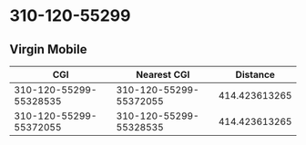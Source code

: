 # 310-120-55299
## Virgin Mobile


| CGI | Nearest CGI | Distance |
|-----|-------------|----------|
| 310-120-55299-55328535 | 310-120-55299-55372055 | 414.423613265 |
| 310-120-55299-55372055 | 310-120-55299-55328535 | 414.423613265 |
